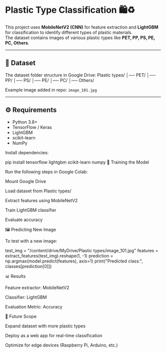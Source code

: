# Plastic Type Classification 🛍️♻️

This project uses **MobileNetV2 (CNN)** for feature extraction and **LightGBM** for classification to identify different types of plastic materials.  
The dataset contains images of various plastic types like **PET, PP, PS, PE, PC, Others**.

---

## 📂 Dataset
The dataset folder structure in Google Drive:
Plastic types/
│── PET/
│── PP/
│── PS/
│── PE/
│── PC/
│── Others/

Example image added in repo: `image_101.jpg`

---

## ⚙️ Requirements
- Python 3.8+
- TensorFlow / Keras
- LightGBM
- scikit-learn
- NumPy

Install dependencies:

pip install tensorflow lightgbm scikit-learn numpy
🚀 Training the Model

Run the following steps in Google Colab:

Mount Google Drive

Load dataset from Plastic types/

Extract features using MobileNetV2

Train LightGBM classifier

Evaluate accuracy

🖼️ Predicting New Image

To test with a new image:

test_img = "/content/drive/MyDrive/Plastic types/image_101.jpg"
features = extract_features(test_img).reshape(1, -1)
prediction = np.argmax(model.predict(features), axis=1)
print("Predicted class:", classes[prediction[0]])

📊 Results

Feature extractor: MobileNetV2

Classifier: LightGBM

Evaluation Metric: Accuracy

🔮 Future Scope

Expand dataset with more plastic types

Deploy as a web app for real-time classification

Optimize for edge devices (Raspberry Pi, Arduino, etc.)


